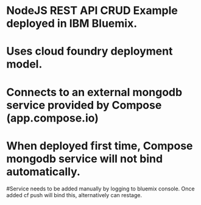 # NodeJS REST API CRUD Example deployed in IBM Bluemix.

# Uses cloud foundry deployment model.

# Connects to an external mongodb service provided by Compose (app.compose.io) 

# When deployed first time, Compose mongodb service will not bind automatically.  

#Service needs to be added manually by logging to bluemix console. Once added cf push will bind this, alternatively can restage. 
